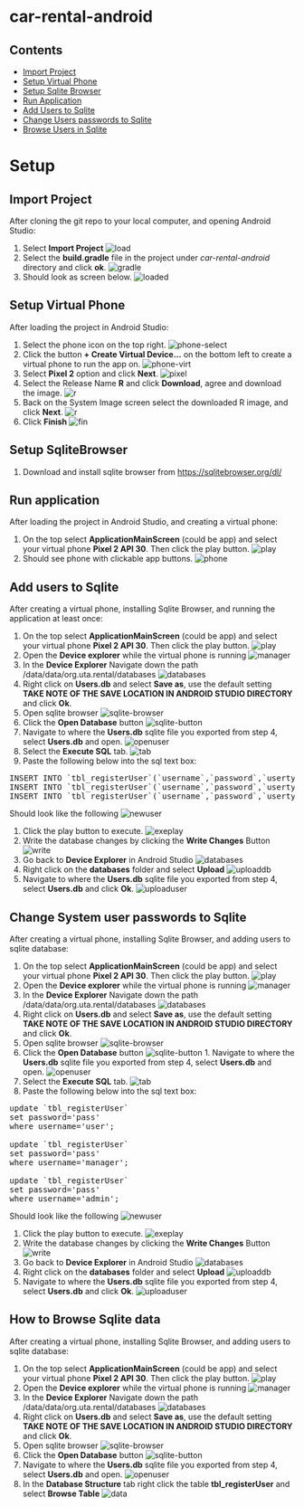 # car-rental-android

## Contents
- [Import Project](#import-project)
- [Setup Virtual Phone](#setup-virtual-phone)
- [Setup Sqlite Browser](#setup-sqlitebrowser)
- [Run Application](#run-application)
- [Add Users to Sqlite](#add-users-to-sqlite)
- [Change Users passwords to Sqlite](#change-system-user-passwords-to-sqlite)
- [Browse Users in Sqlite](#how-to-browse-sqlite-data)

# Setup
## Import Project
After cloning the git repo to your local computer, and opening Android 
Studio:
1. Select **Import Project**
![load](/images/load-menu.png)
1. Select the **build.gradle** file in the project under *car-rental-android* directory
and click **ok**.
![gradle](/images/build-gradle.png)
1. Should look as screen below.
![loaded](/images/loaded.png)

## Setup Virtual Phone
After loading the project in Android Studio:
1. Select the phone icon on the top right.
![phone-select](/images/phone-select.png)
1. Click the button **+ Create Virtual Device...** on the bottom
left to create a virtual phone to run the app on.
![phone-virt](/images/phone-virt.png)
1. Select **Pixel 2** option and click **Next**.
![pixel](/images/pixel.png)
1. Select the Release Name **R** and click **Download**, agree and 
download the image.
![r](/images/R.png)
1. Back on the System Image screen select the downloaded R image,
and click **Next**.
![r](/images/R.png)
1. Click **Finish**
![fin](/images/finish.png)

## Setup SqliteBrowser
1. Download and install sqlite browser from https://sqlitebrowser.org/dl/

## Run application
After loading the project in Android Studio, and 
creating a virtual phone:
1. On the top select **ApplicationMainScreen** (could be app) and 
select your virtual phone **Pixel 2 API 30**. Then click
the play button.
![play](/images/play.png)
1. Should see phone with clickable app buttons.
![phone](/images/app.png)


## Add users to Sqlite
After creating a virtual phone, installing Sqlite Browser, and running the application at
least once:
1. On the top select **ApplicationMainScreen** (could be app) and 
select your virtual phone **Pixel 2 API 30**. Then click
the play button.
![play](/images/play.png)
1. Open the **Device explorer** while the virtual phone is running
![manager](/images/device-manager.png)
1. In the **Device Explorer** Navigate down the path /data/data/org.uta.rental/databases
![databases](/images/databases.png)
1. Right click on **Users.db** and select **Save as**, use the default setting **TAKE NOTE OF THE 
SAVE LOCATION IN ANDROID STUDIO DIRECTORY** and click **Ok**.
1. Open sqlite browser
![sqlite-browser](/images/sqlbrowser.png)
1. Click the **Open Database** button
![sqlite-button](/images/opendb.png)
1. Navigate to where the **Users.db** sqlite file you exported from step 4, select **Users.db**
and open.
![openuser](/images/openuser.png)
1. Select the **Execute SQL** tab.
![tab](/images/exesql.png)
1. Paste the following below into the sql text box:
<pre>
INSERT INTO `tbl_registerUser`(`username`,`password`,`usertype`) VALUES ("user", "password", "user");
INSERT INTO `tbl_registerUser`(`username`,`password`,`usertype`) VALUES ("admin", "password", "admin");
INSERT INTO `tbl_registerUser`(`username`,`password`,`usertype`) VALUES ("manager", "password", "rental_manager");
</pre>
Should look like the following
![newuser](/images/new_users.png)
1. Click the play button to execute.
![exeplay](/images/exeplay.png)
1. Write the database changes by clicking the **Write Changes** Button
![write](/images/writedb.png)
1. Go back to **Device Explorer** in Android Studio
![databases](/images/databases.png)
1. Right click on the **databases** folder and select **Upload**
![uploaddb](/images/uploaddb.png)
1. Navigate to where the **Users.db** sqlite file you exported from step 4, select **Users.db** and
click **Ok**.
![uploaduser](/images/uploaduser.png)

## Change System user passwords to Sqlite
After creating a virtual phone, installing Sqlite Browser, and adding users to sqlite database:
1. On the top select **ApplicationMainScreen** (could be app) and 
select your virtual phone **Pixel 2 API 30**. Then click
the play button.
![play](/images/play.png)
1. Open the **Device explorer** while the virtual phone is running
![manager](/images/device-manager.png)
1. In the **Device Explorer** Navigate down the path /data/data/org.uta.rental/databases
![databases](/images/databases.png)
1. Right click on **Users.db** and select **Save as**, use the default setting **TAKE NOTE OF THE 
SAVE LOCATION IN ANDROID STUDIO DIRECTORY** and click **Ok**.
1. Open sqlite browser
![sqlite-browser](/images/sqlbrowser.png)
1. Click the **Open Database** button
![sqlite-button](/images/opendb.png) 1. Navigate to where the **Users.db** sqlite file you exported from step 4, select **Users.db**
and open.
![openuser](/images/openuser.png)
1. Select the **Execute SQL** tab.
![tab](/images/exesql.png)
1. Paste the following below into the sql text box:
<pre>
update `tbl_registerUser`
set password='pass'
where username='user';

update `tbl_registerUser`
set password='pass'
where username='manager';

update `tbl_registerUser`
set password='pass'
where username='admin';
</pre>
Should look like the following
![newuser](/images/new_users.png)
1. Click the play button to execute.
![exeplay](/images/exeplay.png)
1. Write the database changes by clicking the **Write Changes** Button
![write](/images/writedb.png)
1. Go back to **Device Explorer** in Android Studio
![databases](/images/databases.png)
1. Right click on the **databases** folder and select **Upload**
![uploaddb](/images/uploaddb.png)
1. Navigate to where the **Users.db** sqlite file you exported from step 4, select **Users.db** and
click **Ok**.
![uploaduser](/images/uploaduser.png)

## How to Browse Sqlite data
After creating a virtual phone, installing Sqlite Browser, and adding users to sqlite database:
1. On the top select **ApplicationMainScreen** (could be app) and 
select your virtual phone **Pixel 2 API 30**. Then click
the play button.
![play](/images/play.png)
1. Open the **Device explorer** while the virtual phone is running
![manager](/images/device-manager.png)
1. In the **Device Explorer** Navigate down the path /data/data/org.uta.rental/databases
![databases](/images/databases.png)
1. Right click on **Users.db** and select **Save as**, use the default setting **TAKE NOTE OF THE 
SAVE LOCATION IN ANDROID STUDIO DIRECTORY** and click **Ok**.
1. Open sqlite browser
![sqlite-browser](/images/sqlbrowser.png)
1. Click the **Open Database** button
![sqlite-button](/images/opendb.png)
1. Navigate to where the **Users.db** sqlite file you exported from step 4, select **Users.db**
and open.
![openuser](/images/openuser.png)
1. In the **Database Structure** tab right click the table **tbl_registerUser** and select
**Browse Table**
![data](/images/data.png)
